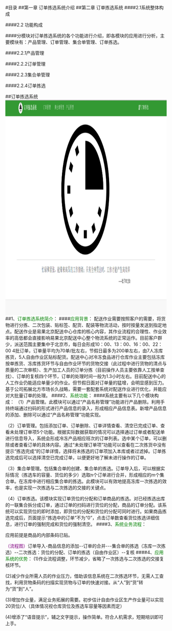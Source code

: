 #目录
##第一章 订单拣选系统介绍
##第二章 订单拣选系统
####2.1系统整体构成

####2.2 功能构成

####分模块对订单拣选系统的各个功能进行介绍，即各模块的应用进行分析，主要模块有：产品管理、订单管理、集合单管理、订单拣选。

####2.2.1产品管理

####2.2.2订单管理

####2.2.3集合单管理

####2.2.4订单拣选 

##订单拣选系统
<img src="images/订单拣选系统介绍（刘）.png" width = "1366" height = "674"  alt="拣选系统" align=center />
##1、<font color="green">订单拣选系统简介</font>：
####<font color = "green">应用背景</font>：
配送作业需要按照客户的需要，将货物进行分拣、二次包装、贴标签、配货、配装等物流活动，按时按量发送到指定地点。配送作业是易果北京配送中心仓库的核心内容，其作业流程的合理性、作业效率的高低都会直接影响易果北京配送中心整个物流系统的正常运作。目前客户群少，派送范围主要集中于北京市，每日会形成10：00、13：00、16：00、22：00 4批订单，订单量平均为70单/批左右，节假日最多为200单左右，由7人冻库拣货，5人自由作业区贴标配货。配送中心对冷冻食品进行仓库作业主要包括冻库按单拣货、冻库拣货环节与自由作业环节的货物交接（此过程中进行货物的清点与质量的二次审核）、生产加工人员的订单分拣（目前操作人员主要依靠人工按单查找）、订单的复核四个环节，订单的处理时间一般为1.3小时左右。目前配送中心的人工作业仍能适应单量少的作业。但节假日面对订单量的猛增，会明显感到压力。基于公司拓展北方市场长久战略，需要一套配套系统对配送作业进行优化，并能应对大批量订单的处理。
####2、<font color = "green">系统功能</font>：
####系统主要有以下几个模块构成：
（1）产品管理。此模块可以通过“产品名称管理”功能进行产品删除。利用手持终端通过扫码的形式进行产品信息的录入，形成相应产品信息表。新增产品信息的添加、删除可以通过“产品名称管理”功能实现。

（2）订单管理。包括添加订单、订单删除、订单详情查看、清空已完成订单、查看未处理订单项5个功能。根据实际数据获取的情况可以选择通过订单或者配送单进行信息导入，系统会形成冷冻产品相应班次的订单列表。选中某个订单，可以删除或者查看订单的具体内容。通过“未处理订单项”功能可以查看在二次拣货中没有提示“拣选完成“的订单详情，选择将未拣选的订单项加入本库或者过滤掉。订单拣选完成后可以选择清空已完成订单，以便更好地了解未进行操作的订单。


（3）集合单管理。包括集合单的创建、集合单的拣选。订单导入后，可以根据实际情况（拣选车的容量、货位的多少）选取n个订单进行合并，形成相应的m个集合单。在冻库中进行相应集合单的拣选。此模块可以有效地提高冻库一次拣选的效率，也是实现一次拣选与二次拣选的交接的关键点。


（4）订单拣选。该模块实现订单货位的分配和订单商品的拣选。对已经拣选出库的一联集合拆分成订单，通过订单的扫码进行货位的分配，商品的订单分配。该系统可以实现货位的即时添加，即货位的分配和货位的分配可同时进行。如果商品拣选完成后，页面提示“拣选中的订单”不为“0”，点击订单数查看货位拣选详细信息，进行订单的强制完成和货位的强制清空。
####3、<font color = "green">系统业务流程</font>：
 

应用前提是商品的内部条码已贴。


<font color ="purple">（流程图）</font>订单导入-商品信息的添加--订单的合并---集合单的拣选（冻库一次拣选）--二次拣选：货位的分配、订单的拣选（自由作业区）--复核
####4、<font color = "green">应用系统的优势</font>：
(1)作业流程调整，环节减少，省略了一次拣选与二次拣选的交接复核环节。

(2)减少作业所需人员的作业压力，借助该信息系统在二次拣选环节，无需人工查找，利用货物条码的扫描实现货物与订单的快速对接。从“人”到“货”转为“货”到“人”。

(3)增加作业量，满足业务拓展的需要。初步估计自由作业区生产作业量可以实现20货位/人（具体情况视仓库货位及拣选车容量等因素而定）

(4)增添了“语音提示”，辅之文字提示，操作简单。符合人机需求，短期培训即可上手。

